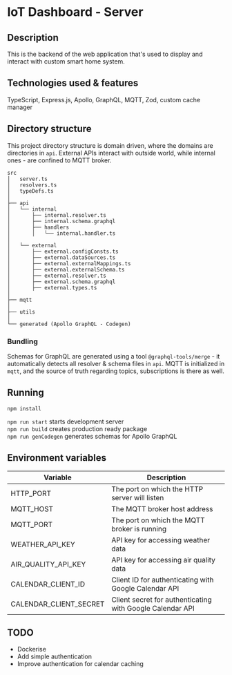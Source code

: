 # IoT Dashboard - Server

## Description

This is the backend of the web application that's used to display and interact with custom smart home system.

## Technologies used & features

TypeScript, Express.js, Apollo, GraphQL, MQTT, Zod, custom cache manager

## Directory structure

This project directory structure is domain driven, where the domains are directories in `api`. External APIs interact with outside world, while internal ones - are confined to MQTT broker.

```
src
│   server.ts
│   resolvers.ts
│   typeDefs.ts
│
├── api
│   └── internal
│       ├── internal.resolver.ts
│       ├── internal.schema.graphql
│       ├── handlers
│       │   └── internal.handler.ts
│
│   └── external
│       ├── external.configConsts.ts
│       ├── external.dataSources.ts
│       ├── external.externalMappings.ts
│       ├── external.externalSchema.ts
│       ├── external.resolver.ts
│       ├── external.schema.graphql
│       ├── external.types.ts
│
├── mqtt
│
├── utils
│
└── generated (Apollo GraphQL - Codegen)
```

### Bundling

Schemas for GraphQL are generated using a tool `@graphql-tools/merge` - it automatically detects all resolver & schema files in `api`. MQTT is initialized in `mqtt`, and the source of truth regarding topics, subscriptions is there as well.

## Running

`npm install`

`npm run start` starts development server<br />
`npm run build` creates production ready package<br />
`npm run genCodegen` generates schemas for Apollo GraphQL<br />

## Environment variables

| Variable               | Description                                               |
| ---------------------- | --------------------------------------------------------- |
| HTTP_PORT              | The port on which the HTTP server will listen             |
| MQTT_HOST              | The MQTT broker host address                              |
| MQTT_PORT              | The port on which the MQTT broker is running              |
| WEATHER_API_KEY        | API key for accessing weather data                        |
| AIR_QUALITY_API_KEY    | API key for accessing air quality data                    |
| CALENDAR_CLIENT_ID     | Client ID for authenticating with Google Calendar API     |
| CALENDAR_CLIENT_SECRET | Client secret for authenticating with Google Calendar API |

## TODO

- Dockerise
- Add simple authentication
- Improve authentication for calendar caching
